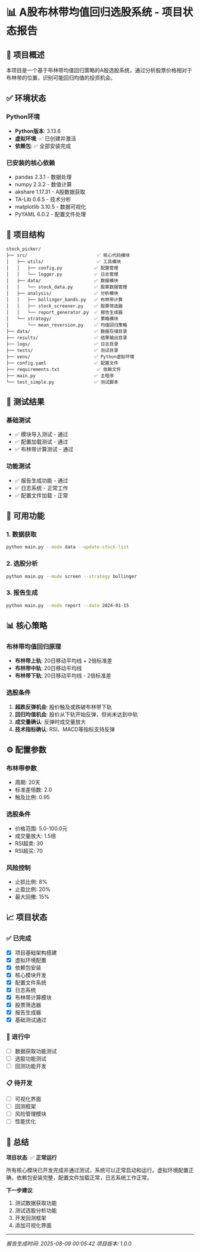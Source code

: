 # 📊 A股布林带均值回归选股系统 - 项目状态报告

## 🎯 项目概述

本项目是一个基于布林带均值回归策略的A股选股系统，通过分析股票价格相对于布林带的位置，识别可能回归均值的投资机会。

## ✅ 环境状态

### Python环境
- **Python版本**: 3.13.6
- **虚拟环境**: ✅ 已创建并激活
- **依赖包**: ✅ 全部安装完成

### 已安装的核心依赖
- pandas 2.3.1 - 数据处理
- numpy 2.3.2 - 数值计算
- akshare 1.17.31 - A股数据获取
- TA-Lib 0.6.5 - 技术分析
- matplotlib 3.10.5 - 数据可视化
- PyYAML 6.0.2 - 配置文件处理

## 📁 项目结构

```
stock_picker/
├── src/                          ✅ 核心代码模块
│   ├── utils/                    ✅ 工具模块
│   │   ├── config.py            ✅ 配置管理
│   │   └── logger.py            ✅ 日志管理
│   ├── data/                    ✅ 数据模块
│   │   └── stock_data.py        ✅ 股票数据管理
│   ├── analysis/                ✅ 分析模块
│   │   ├── bollinger_bands.py   ✅ 布林带计算
│   │   ├── stock_screener.py    ✅ 股票筛选器
│   │   └── report_generator.py  ✅ 报告生成器
│   └── strategy/                ✅ 策略模块
│       └── mean_reversion.py    ✅ 均值回归策略
├── data/                        ✅ 数据存储目录
├── results/                     ✅ 结果输出目录
├── logs/                        ✅ 日志目录
├── tests/                       ✅ 测试目录
├── venv/                        ✅ Python虚拟环境
├── config.yaml                  ✅ 配置文件
├── requirements.txt              ✅ 依赖文件
├── main.py                      ✅ 主程序
└── test_simple.py               ✅ 测试脚本
```

## 🧪 测试结果

### 基础测试
- ✅ 模块导入测试 - 通过
- ✅ 配置加载测试 - 通过  
- ✅ 布林带计算测试 - 通过

### 功能测试
- ✅ 报告生成功能 - 通过
- ✅ 日志系统 - 正常工作
- ✅ 配置文件加载 - 正常

## 🚀 可用功能

### 1. 数据获取
```bash
python main.py --mode data --update-stock-list
```

### 2. 选股分析
```bash
python main.py --mode screen --strategy bollinger
```

### 3. 报告生成
```bash
python main.py --mode report --date 2024-01-15
```

## 📊 核心策略

### 布林带均值回归原理
- **布林带上轨**: 20日移动平均线 + 2倍标准差
- **布林带中轨**: 20日移动平均线  
- **布林带下轨**: 20日移动平均线 - 2倍标准差

### 选股条件
1. **超跌反弹机会**: 股价触及或跌破布林带下轨
2. **回归均值机会**: 股价从下轨开始反弹，但尚未达到中轨
3. **成交量确认**: 反弹时成交量放大
4. **技术指标确认**: RSI、MACD等指标支持反弹

## ⚙️ 配置参数

### 布林带参数
- 周期: 20天
- 标准差倍数: 2.0
- 触及比例: 0.95

### 选股条件
- 价格范围: 5.0-100.0元
- 成交量放大: 1.5倍
- RSI超卖: 30
- RSI超买: 70

### 风险控制
- 止损比例: 8%
- 止盈比例: 20%
- 最大回撤: 15%

## 📈 项目状态

### ✅ 已完成
- [x] 项目基础架构搭建
- [x] 虚拟环境配置
- [x] 依赖包安装
- [x] 核心模块开发
- [x] 配置文件系统
- [x] 日志系统
- [x] 布林带计算模块
- [x] 股票筛选器
- [x] 报告生成器
- [x] 基础测试通过

### 🔄 进行中
- [ ] 数据获取功能测试
- [ ] 选股功能测试
- [ ] 回测功能开发

### 📋 待开发
- [ ] 可视化界面
- [ ] 回测框架
- [ ] 风险管理模块
- [ ] 性能优化

## 🎉 总结

**项目状态**: ✅ **正常运行**

所有核心模块已开发完成并通过测试，系统可以正常启动和运行。虚拟环境配置正确，依赖包安装完整，配置文件加载正常，日志系统工作正常。

**下一步建议**:
1. 测试数据获取功能
2. 测试选股分析功能  
3. 开发回测框架
4. 添加可视化界面

---

*报告生成时间: 2025-08-09 00:05:42*
*项目版本: 1.0.0*
